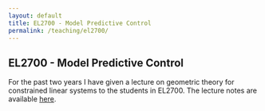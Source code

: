 ```yaml
---
layout: default
title: EL2700 - Model Predictive Control
permalink: /teaching/el2700/
---
```


## EL2700 - Model Predictive Control

For the past two years I have given a lecture on geometric theory for constrained linear systems to the students in EL2700. The lecture notes are available [here](geometric_theory_for_constrained_linear_systems.pdf).
